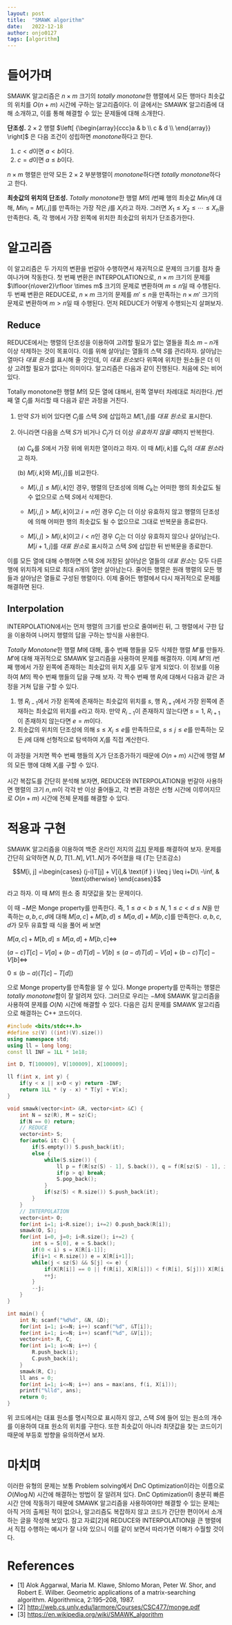 ```yaml
---
layout: post
title:  "SMAWK algorithm"
date:   2022-12-18
author: onjo0127
tags: [algorithm]
---
```


# 들어가며

SMAWK 알고리즘은 $n \times m$ 크기의 *totally monotone*한 행렬에서 모든 행마다 최솟값의 위치를 $O(n+m)$ 시간에 구하는 알고리즘이다. 이 글에서는 SMAWK 알고리즘에 대해 소개하고, 이를 통해 해결할 수 있는 문제들에 대해 소개한다.

**단조성.** $2 \times 2$ 행렬 $\left[ {\begin{array}{ccc}a & b \\ c & d \\ \end{array}} \right]$ 은 다음 조건이 성립하면 *monotone*하다고 한다.

1. $c < d$이면 $a<b$이다.
2. $c=d$이면 $a\leq b$이다.

$n \times m$ 행렬은 만약 모든 $2 \times 2$ 부분행렬이 *monotone*하다면 *totally monotone*하다고 한다. 

**최솟값의 위치의 단조성.** *Totally monotone*한 행렬 $M$의 $i$번째 행의 최솟값 $Min_i$에 대해, $Min_i=M[i,j]$를 만족하는 가장 작은 $j$를 $X_i$라고 하자. 그러면 $X_1 \leq X_2 \leq \cdots \leq X_n$을 만족한다. 즉, 각 행에서 가장 왼쪽에 위치한 최솟값의 위치가 단조증가한다.

# 알고리즘

이 알고리즘은 두 가지의 변환을 번갈아 수행하면서 재귀적으로 문제의 크기를 점차 줄여나가며 작동한다. 첫 번째 변환은 INTERPOLATION으로, $n \times m$ 크기의 문제를 $\lfloor{n\over2}\rfloor \times m$ 크기의 문제로 변환하며 $m \leq n$일 때 수행된다. 두 번째 변환은 REDUCE로, $n \times m$ 크기의 문제를 $m' \leq n$을 만족하는 $n \times m'$ 크기의 문제로 변환하며 $m > n$일 때 수행된다. 먼저 REDUCE가 어떻게 수행되는지 살펴보자.

## Reduce 

REDUCE에서는 행렬의 단조성을 이용하여 고려할 필요가 없는 열들을 최소 $m-n$개 이상 삭제하는 것이 목표이다. 이를 위해 살아남는 열들의 스택 $S$를 관리하자. 살아남는 열마다 *대표 원소*를 표시해 줄 것인데, 이 *대표 원소*보다 위쪽에 위치한 원소들은 더 이상 고려할 필요가 없다는 의미이다. 알고리즘은 다음과 같이 진행된다. 처음에 $S$는 비어 있다.

Totally monotone한 행렬 $M$의 모든 열에 대해서, 왼쪽 열부터 차례대로 처리한다. $j$번째 열 $C_j$를 처리할 때 다음과 같은 과정을 거친다.

1. 만약 $S$가 비어 있다면 $C_j$를 스택 $S$에 삽입하고 $M[1, j]$를 *대표 원소*로 표시한다.

2. 아니라면 다음을 스택 $S$가 비거나 $C_j$가 더 이상 *유효하지 않을 때*까지 반복한다.

   (a) $C_k$를 $S$에서 가장 위에 위치한 열이라고 하자. 이 때 $M[i, k]$를 $C_k$의 *대표 원소*라고 하자.

   (b) $M[i, k]$와 $M[i, j]$를 비교한다.

   * $M[i,j] \leq M[i, k]$인 경우, 행렬의 단조성에 의해 $C_k$는 어떠한 행의 최솟값도 될 수 없으므로 스택 $S$에서 삭제한다.

   * $M[i,j] > M[i, k]$이고 $i=n$인 경우 $C_j$는 더 이상 유효하지 않고 행렬의 단조성에 의해 어떠한 행의 최솟값도 될 수 없으므로 그대로 반복문을 종료한다.

   * $M[i,j] > M[i, k]$이고 $i<n$인 경우 $C_j$는 더 이상 유효하지 않으나 살아남는다. $M[i+1, j]$를 *대표 원소*로 표시하고 스택 $S$에 삽입한 뒤 반복문을 종료한다.

이를 모든 열에 대해 수행하면 스택 $S$에 저장된 살아남은 열들의 *대표 원소*는 모두 다른 행에 위치하게 되므로 최대 $n$개의 열만 살아남는다. 줄어든 행렬은 원래 행렬의 모든 행들과 살아남은 열들로 구성된 행렬이다. 이제 줄어든 행렬에서 다시 재귀적으로 문제를 해결하면 된다.

## Interpolation

INTERPOLATION에서는 먼저 행렬의 크기를 반으로 줄여버린 뒤, 그 행렬에서 구한 답을 이용하여 나머지 행렬의 답을 구하는 방식을 사용한다.

*Totally Monotone*한 행렬 $M$에 대해, 홀수 번째 행들을 모두 삭제한 행렬 $M'$룰 만들자. $M'$에 대해 재귀적으로 SMAWK 알고리즘을 사용하여 문제를 해결하자. 이제 $M'$의 $i$번째 행에서 가장 왼쪽에 존재하는 최솟값의 위치 $X_i$를 모두 알게 되었다. 이 정보를 이용하여 $M$의 짝수 번째 행들의 답을 구해 보자. 각 짝수 번째 행 $R_i$에 대해서 다음과 같은 과정을 거쳐 답을 구할 수 있다.

1. 행 $R_{i-1}$에서 가장 왼쪽에 존재하는 최솟값의 위치를 $s$, 행 $R_{i+1}$에서 가장 왼쪽에 존재하는 최솟값의 위치를 $e$라고 하자. 만약 $R_{i-1}$이 존재하지 않는다면 $s=1$, $R_{i+1}$이 존재하지 않는다면 $e=m$이다.
2. 최솟값의 위치의 단조성에 의해 $s \leq X_i \leq e$를 만족하므로, $s \leq j \leq e$를 만족하는 모든 $j$에 대해 선형적으로 탐색하여 $X_i$를 직접 계산한다.

이 과정을 거치면 짝수 번째 행들의 $X_i$가 단조증가하기 때문에 $O(n+m)$ 시간에 행렬 $M$의 모든 행에 대해 $X_i$를 구할 수 있다.

시간 복잡도를 간단히 분석해 보자면, REDUCE와 INTERPOLATION을 번갈아 사용하면 행렬의 크기 $n, m$이 각각 반 이상 줄어들고, 각 변환 과정은 선형 시간에 이루어지므로 $O(n+m)$ 시간에 전체 문제를 해결할 수 있다.

# 적용과 구현

SMAWK 알고리즘을 이용하여 백준 온라인 저지의 [김치](https://www.acmicpc.net/problem/11001) 문제를 해결하여 보자. 문제를 간단히 요약하면 $N, D, T[1..N], V[1..N]$가 주어졌을 때 ($T$는 단조감소)

$$M[i, j] =\begin{cases}
    (j-i)T[j] + V[i],& \text{if } i \leq j \leq i+D\\
    -\inf,              & \text{otherwise}
\end{cases}$$

라고 하자. 이 때 $M$의 원소 중 최댓값을 찾는 문제이다.

이 때 $-M$은 Monge property를 만족한다. 즉, $1 \leq a < b \leq N$, $1 \leq c < d \leq N$을 만족하는 $a, b, c, d$에 대해 $M[a, c] + M[b, d] \leq M[a, d] + M[b, c]$를 만족한다. $a, b, c, d$가 모두 유효할 때 식을 풀어 써 보면

$M[a, c] + M[b, d] \leq M[a, d] + M[b, c] \iff$

$(a-c)T[c] - V[a] + (b-d)T[d] - V[b] \leq (a-d)T[d] - V[a] + (b-c)T[c] - V[b] \iff$

$0 \leq (b-a)(T[c]-T[d])$

으로 Monge property를 만족함을 알 수 있다. Monge property를 만족하는 행렬은 *totally monotone*함이 잘 알려져 있다. 그러므로 우리는 $-M$에 SMAWK 알고리즘을 사용하여 문제를 $O(N)$ 시간에 해결할 수 있다. 다음은 김치 문제를 SMAWK 알고리즘으로 해결하는 C++ 코드이다.

```cpp
#include <bits/stdc++.h>
#define sz(V) ((int)(V).size())
using namespace std;
using ll = long long;
const ll INF = 1LL * 1e18;

int D, T[100009], V[100009], X[100009];

ll f(int x, int y) {
	if(y < x || x+D < y) return -INF;
	return 1LL * (y - x) * T[y] + V[x];
}

void smawk(vector<int> &R, vector<int> &C) {
	int N = sz(R), M = sz(C);
	if(N == 0) return;
	// REDUCE
	vector<int> S;
	for(auto& it: C) {
		if(S.empty()) S.push_back(it);
		else {
			while(S.size()) {
				ll p = f(R[sz(S) - 1], S.back()), q = f(R[sz(S) - 1], it);
				if(p > q) break;
				S.pop_back();
			}
			if(sz(S) < R.size()) S.push_back(it);
		}
	}
	// INTERPOLATION
	vector<int> O;
	for(int i=1; i<R.size(); i+=2) O.push_back(R[i]);
	smawk(O, S);
	for(int i=0, j=0; i<R.size(); i+=2) {
		int s = S[0], e = S.back();
		if(0 < i) s = X[R[i-1]];
		if(i+1 < R.size()) e = X[R[i+1]];
		while(j < sz(S) && S[j] <= e) {
			if(X[R[i]] == 0 || f(R[i], X[R[i]]) < f(R[i], S[j])) X[R[i]] = S[j];
			++j;
		}
		--j;
	}
}

int main() {
	int N; scanf("%d%d", &N, &D);
	for(int i=1; i<=N; i++) scanf("%d", &T[i]);
	for(int i=1; i<=N; i++) scanf("%d", &V[i]);
	vector<int> R, C;
	for(int i=1; i<=N; i++) {
		R.push_back(i);
		C.push_back(i);
	}
	smawk(R, C);
	ll ans = 0;
	for(int i=1; i<=N; i++) ans = max(ans, f(i, X[i]));
	printf("%lld", ans);
	return 0;
}
```

위 코드에서는 대표 원소를 명시적으로 표시하지 않고, 스택 $S$에 들어 있는 원소의 개수를 이용하여 대표 원소의 위치를 구한다. 또한 최솟값이 아니라 최댓값을 찾는 코드이기 때문에 부등호 방향을 유의하면서 보자.

# 마치며

이러한 유형의 문제는 보통 Problem solving에서 DnC Optimization이라는 이름으로 $O(N \log N)$ 시간에 해결하는 방법이 잘 알려져 있다. DnC Optimization이 충분히 빠른 시간 안에 작동하기 때문에 SMAWK 알고리즘을 사용하여야만 해결할 수 있는 문제는 아직 거의 출제된 적이 없으나, 알고리즘도 복잡하지 않고 코드가 간단한 편이어서 소개하는 글을 작성해 보았다. 참고 자료[2]에 REDUCE와 INTERPOLATION을 큰 행렬에서 직접 수행하는 예시가 잘 나와 있으니 이를 같이 보면서 따라가면 이해가 수월할 것이다.

# References

* [1] Alok Aggarwal, Maria M. Klawe, Shlomo Moran, Peter W. Shor, and Robert E. Wilber. Geometric applications of a matrix-searching algorithm. Algorithmica, 2:195–208, 1987.
* [2] http://web.cs.unlv.edu/larmore/Courses/CSC477/monge.pdf
* [3] https://en.wikipedia.org/wiki/SMAWK_algorithm
